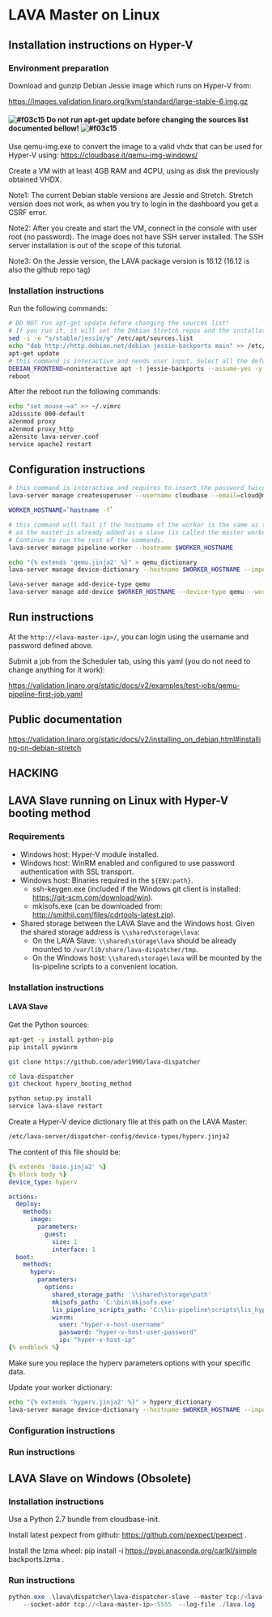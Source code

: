 # LAVA Master on Linux

## Installation instructions on Hyper-V

### Environment preparation
Download and gunzip Debian Jessie image which runs on Hyper-V from:

  https://images.validation.linaro.org/kvm/standard/large-stable-6.img.gz

#### ![#f03c15](https://placehold.it/15/f03c15/000000?text=+) Do not run apt-get update before changing the sources list documented bellow! ![#f03c15](https://placehold.it/15/f03c15/000000?text=+)

Use qemu-img.exe to convert the image to a valid vhdx that can be used for Hyper-V using:
https://cloudbase.it/qemu-img-windows/

Create a VM with at least 4GB RAM and 4CPU, using as disk the previously obtained VHDX.

Note1: The current Debian stable versions are Jessie and Stretch.
Stretch version does not work, as when you try to login in the dashboard you get a CSRF error.

Note2: After you create and start the VM, connect in the console with user root (no password).
The image does not have SSH server installed. The SSH server installation is out of the scope of this tutorial.

Note3: On the Jessie version, the LAVA package version is 16.12 (16.12 is also the github repo tag)


### Installation instructions
Run the following commands:
```bash 
# DO NOT run apt-get update before changing the sources list!
# If you run it, it will set the Debian Stretch repos and the installation of LAVA will fail.
sed -i -e "s/stable/jessie/g" /etc/apt/sources.list
echo "deb http://http.debian.net/debian jessie-backports main" >> /etc/apt/sources.list
apt-get update
# this command is interactive and needs user input. Select all the default values if prompted.
DEBIAN_FRONTEND=noninteractive apt -t jessie-backports --assume-yes -y install lava-server
reboot
```

After the reboot run the following commands:
```bash
echo "set mouse-=a" >> ~/.vimrc
a2dissite 000-default
a2enmod proxy
a2enmod proxy_http
a2ensite lava-server.conf
service apache2 restart
```
## Configuration instructions

```bash
# this command is interactive and requires to insert the password twice.
lava-server manage createsuperuser --username cloudbase --email=cloud@mail.com

WORKER_HOSTNAME=`hostname -f`

# this command will fail if the hostname of the worker is the same as the master hostname
# as the master is already added as a slave (is called the master worker).
# Continue to run the rest of the commands.
lava-server manage pipeline-worker --hostname $WORKER_HOSTNAME

echo "{% extends 'qemu.jinja2' %}" > qemu_dictionary
lava-server manage device-dictionary --hostname $WORKER_HOSTNAME --import qemu_dictionary

lava-server manage add-device-type qemu
lava-server manage add-device $WORKER_HOSTNAME --device-type qemu --worker $WORKER_HOSTNAME
```

## Run instructions

At the `http://<lava-master-ip>/`, you can login using the username and password defined above.

Submit a job from the Scheduler tab, using this yaml (you do not need to change anything for it work):

https://validation.linaro.org/static/docs/v2/examples/test-jobs/qemu-pipeline-first-job.yaml

## Public documentation
https://validation.linaro.org/static/docs/v2/installing_on_debian.html#installing-on-debian-stretch


## HACKING

## LAVA Slave running on Linux with Hyper-V booting method

### Requirements
  * Windows host: Hyper-V module installed.
  * Windows host: WinRM enabled and configured to use password authentication with SSL transport.
  * Windows host: Binaries required in the `${ENV:path}`.
    * ssh-keygen.exe (included if the Windows git client is installed: https://git-scm.com/download/win).
    * mkisofs.exe (can be downloaded from: http://smithii.com/files/cdrtools-latest.zip).
  * Shared storage between the LAVA Slave and the Windows host. Given the shared storage address is `\\shared\storage\lava`:
    * On the LAVA Slave: `\\shared\storage\lava` should be already mounted to `/var/lib/share/lava-dispatcher/tmp`.
    * On the Windows host: `\\shared\storage\lava` will be mounted by the lis-pipeline scripts to a convenient location.

### Installation instructions
#### LAVA Slave

Get the Python sources:
```bash
apt-get -y install python-pip
pip install pywinrm

git clone https://github.com/ader1990/lava-dispatcher

cd lava-dispatcher
git checkout hyperv_booting_method

python setup.py install
service lava-slave restart
```

Create a Hyper-V device dictionary file at this path on the LAVA Master:
```bash
/etc/lava-server/dispatcher-config/device-types/hyperv.jinja2
```

The content of this file should be:
```yaml
{% extends 'base.jinja2' %}
{% block body %}
device_type: hyperv

actions:
  deploy:
    methods:
      image:
        parameters:
          guest:
            size: 1
            interface: 1
  boot:
    methods:
      hyperv:
        parameters:
          options:
            shared_storage_path: '\\shared\storage\path'
            mkisofs_path: 'C:\bin\mkisofs.exe'
            lis_pipeline_scripts_path: 'C:\lis-pipeline\scripts\lis_hyperv_platform\'
            winrm:
              user: "hyper-v-host-username"
              password: "hyper-v-host-user-password"
              ip: "hyper-v-host-ip"
{% endblock %}

```

Make sure you replace the hyperv parameters options with your specific data.

Update your worker dictionary:

```bash
echo "{% extends 'hyperv.jinja2' %}" > hyperv_dictionary
lava-server manage device-dictionary --hostname $WORKER_HOSTNAME --import ./hyperv_dictionary
```

#### 
### Configuration instructions
### Run instructions

## LAVA Slave on Windows (Obsolete)

### Installation instructions
Use a Python 2.7 bundle from cloudbase-init.

Install latest pexpect from github: https://github.com/pexpect/pexpect .

Install the lzma wheel: pip install -i https://pypi.anaconda.org/carlkl/simple backports.lzma .

### Run instructions
```powershell
python.exe .\lava\dispatcher\lava-dispatcher-slave --master tcp:/<lava-master-ip>:5556 `
    --socket-addr tcp://<lava-master-ip>:5555  --log-file ./lava.log
```
